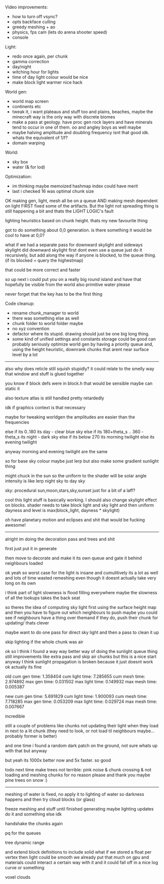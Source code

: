 Video improvements:
 * how to turn off vsync?
 * opts backface culling
 * greedy meshing + ao
 * physics, fps cam (lets do arena shooter speed)
 * console

Light:
 * redo once again, per chunk
 * gamma correction
 * day/night
 * witching hour for lights
 * time of day light colour would be nice
 * make block light warmer nice hack

World gen:
 * world map screen
 * continents etc
 * tweak it, i want plateaus and stuff too and plains, beaches, maybe the minecraft way is the only way with discrete biomes
 * make a pass at geology. have proc gen rock layers and have minerals tend to occur in one of them. oo and angley boys as well maybe
 * maybe halving amplitude and doubling frequency isnt that good idk. whats the equivalent of 1/f?
 * domain warping

World:
 * sky box
 * water (& for lod)

Optimization:
 * im thinking maybe memoized hashmap index could have merit
 * last i checked 16 was optimal chunk size

OK making gen, light, mesh all be on a queue AND making mesh dependent on light FIRST fixed some of the artifacts.
But the light not spreading thing is still happening a bit and thats the LIGHT LOGIC's fault

lighting heuristics based on chunk height. thats my new favourite thing

got to do something about 0,0 generation. is there something it would be cool to have at 0,0?



what if we had a separate pass for downward skylight and sideways skylight
did downward skylight first
dont even use a queue just do it recursively, but add along the way if anyone is blocked, to the queue thing. (if its blocked = query the highestmap)

that could be more correct and faster

so up next i could put you on a really big round island and have that hopefully be visible from the world
also primitive water please

never forget that the key has to be the first thing

Code cleanup:
 * rename chunk_manager to world
 * there was something else as well
 * chunk folder to world folder maybe
 * no xyz convention
 * defactor where its stupid. drawing should just be one big long thing.
 * some kind of unified settings and constants storage could be good
can probably seriously optimize world gen by having a priority queue and, using the height heuristic, downrank chunks that arent near surface level by a lot

-----------------------------------------------------

also why does reticle still squish stupidly? it could relate to the smelly way that window and stuff is glued together

you know if block defs were in block.h that would be sensible
maybe can static it

also texture atlas is still handled pretty retardedly

idk if graphics context is that necessary

maybe for tweaking worldgen the amplitudes are easier than the frequencies


else if its 0..180 its day - clear blue sky
else if its 180+theta_s .. 360 - theta_s its night - dark sky
else if its below 270 its morning twilight
else its evening twilight

anyway morning and evening twilight are the same

so for base sky colour maybe just lerp
but also make some gradient sunlight thing


might chuck in the sun
so the uniform to the shader will be solar angle
intensity is like lerp night sky to day sky


sky: procedural sun,moon,stars,sky,sunset just for a bit of a laff?


cool this light stuff is basically working. I should also change skylight effect on blocks. shader needs to take block light and sky light and then uniform dayness
and level is max(block_light, dayness * skylight)


oh have planetary motion and eclipses and shit that would be fucking awesome!

--------------------

alright im doing the decoration pass and trees and shit

first just put it in generate

then move to decorate and make it its own queue and gate it behind neighbours loaded

ok yeah so worst case for the light is insane
and cumulitively its a lot as well
and lots of time wasted remeshing even though it doesnt actually take very long on its own

i think part of light slowness is flood filling everywhere
maybe the slowness of all the lookups takes the back seat

so theres the idea of computing sky light first using the surface height map
and then you have to figure out which neighbours to push
maybe you could see if neighbours have a thing over themand if they do, push their chunk for updating/ thats clever

maybe want to do one pass for direct sky light and then a pass to clean it up

skip lighting if the whole chunk was air

ok so I think I found a way way better way of doing the sunlight queue thing
still improvements like extra pass and skip air chunks but this is a nice start
anyway I think sunlight propagation is broken because it just doesnt work
ok actually its fine

old
cum gen time: 1.358404
cum light time: 7.285655
cum mesh time: 2.974892
max gen time: 0.031502
max light time: 0.149932
max mesh time: 0.005387

new
cum gen time: 5.691829
cum light time: 1.900093
cum mesh time: 7.718285
max gen time: 0.053209
max light time: 0.029724
max mesh time: 0.007667

incredible

still a couple of problems like chunks not updating their light when they load in next to a lit chunk (they need to look, or not load til neighbours maybe... probably former is better)

and one time i found a random dark patch on the ground, not sure whats up with that but anyway

but yeah its 1000x better now and 5x faster. so good


todo next time make trees not terrible: pink noise & chunk crossing & not loading and meshing chunks for no reason please and thank you
maybe pine trees on snow :)


---

meshing of water is fixed, no apply it to lighting of water so darkness happens and then try cloud blocks (or glass)

freeze meshing and stuff until finished generating
maybe lighting updates do it and something else idk

handshake the chunks again

pq for the queues

tree dynamic range

and extend block definitions to include solid
what if we stored a float per vertex then light could be smooth
we already put that much on gpu
and materials could interact a certain way with it
and it could fall off in a nice log curve or something

voxel clouds